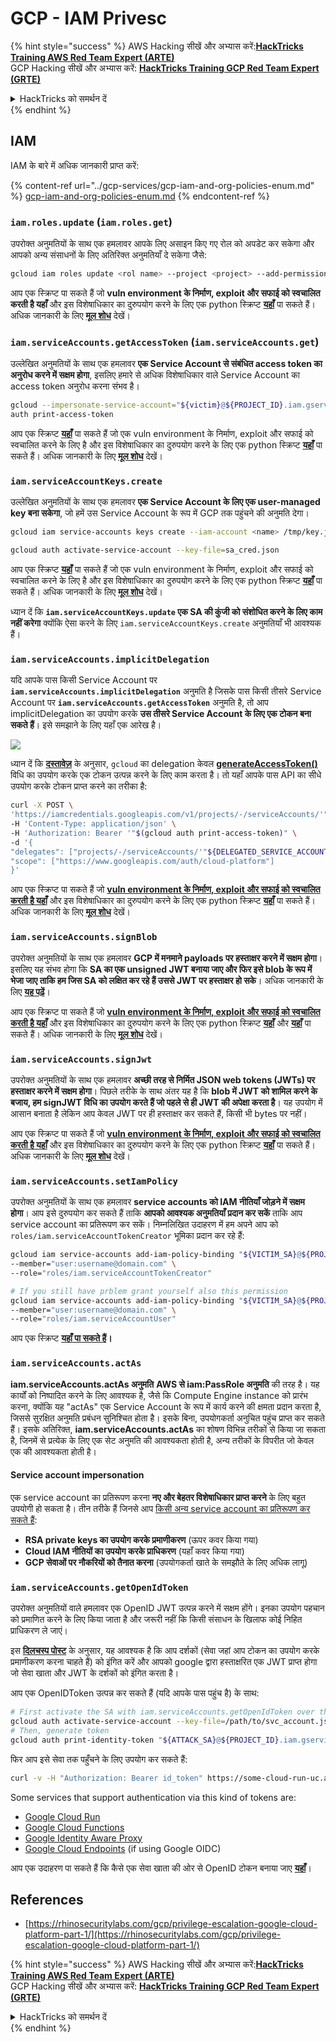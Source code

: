 # GCP - IAM Privesc

{% hint style="success" %}
AWS Hacking सीखें और अभ्यास करें:<img src="/.gitbook/assets/image.png" alt="" data-size="line">[**HackTricks Training AWS Red Team Expert (ARTE)**](https://training.hacktricks.xyz/courses/arte)<img src="/.gitbook/assets/image.png" alt="" data-size="line">\
GCP Hacking सीखें और अभ्यास करें: <img src="/.gitbook/assets/image (2).png" alt="" data-size="line">[**HackTricks Training GCP Red Team Expert (GRTE)**<img src="/.gitbook/assets/image (2).png" alt="" data-size="line">](https://training.hacktricks.xyz/courses/grte)

<details>

<summary>HackTricks को समर्थन दें</summary>

* [**सदस्यता योजनाओं**](https://github.com/sponsors/carlospolop) की जाँच करें!
* **💬 [**Discord समूह**](https://discord.gg/hRep4RUj7f) या [**telegram समूह**](https://t.me/peass) में शामिल हों या हमें **Twitter** 🐦 पर **फॉलो करें** [**@hacktricks\_live**](https://twitter.com/hacktricks\_live)**.**
* **PRs सबमिट करके हैकिंग ट्रिक्स साझा करें** [**HackTricks**](https://github.com/carlospolop/hacktricks) और [**HackTricks Cloud**](https://github.com/carlospolop/hacktricks-cloud) github repos में।

</details>
{% endhint %}

## IAM

IAM के बारे में अधिक जानकारी प्राप्त करें:

{% content-ref url="../gcp-services/gcp-iam-and-org-policies-enum.md" %}
[gcp-iam-and-org-policies-enum.md](../gcp-services/gcp-iam-and-org-policies-enum.md)
{% endcontent-ref %}

### `iam.roles.update` (`iam.roles.get`)

उपरोक्त अनुमतियों के साथ एक हमलावर आपके लिए असाइन किए गए रोल को अपडेट कर सकेगा और आपको अन्य संसाधनों के लिए अतिरिक्त अनुमतियाँ दे सकेगा जैसे:
```bash
gcloud iam roles update <rol name> --project <project> --add-permissions <permission>
```
आप एक स्क्रिप्ट पा सकते हैं जो **vuln environment के निर्माण, exploit और सफाई को स्वचालित करती है यहाँ** और इस विशेषाधिकार का दुरुपयोग करने के लिए एक python स्क्रिप्ट [**यहाँ**](https://github.com/RhinoSecurityLabs/GCP-IAM-Privilege-Escalation/blob/master/ExploitScripts/iam.roles.update.py) पा सकते हैं। अधिक जानकारी के लिए [**मूल शोध**](https://rhinosecuritylabs.com/gcp/privilege-escalation-google-cloud-platform-part-1/) देखें।

### `iam.serviceAccounts.getAccessToken` (`iam.serviceAccounts.get`)

उल्लेखित अनुमतियों के साथ एक हमलावर **एक Service Account से संबंधित access token का अनुरोध करने में सक्षम होगा**, इसलिए हमारे से अधिक विशेषाधिकार वाले Service Account का access token अनुरोध करना संभव है।
```bash
gcloud --impersonate-service-account="${victim}@${PROJECT_ID}.iam.gserviceaccount.com" \
auth print-access-token
```
आप एक स्क्रिप्ट [**यहाँ**](https://github.com/carlospolop/gcp_privesc_scripts/blob/main/tests/4-iam.serviceAccounts.getAccessToken.sh) पा सकते हैं जो एक vuln environment के निर्माण, exploit और सफाई को स्वचालित करने के लिए है और इस विशेषाधिकार का दुरुपयोग करने के लिए एक python स्क्रिप्ट [**यहाँ**](https://github.com/RhinoSecurityLabs/GCP-IAM-Privilege-Escalation/blob/master/ExploitScripts/iam.serviceAccounts.getAccessToken.py) पा सकते हैं। अधिक जानकारी के लिए [**मूल शोध**](https://rhinosecuritylabs.com/gcp/privilege-escalation-google-cloud-platform-part-1/) देखें।

### `iam.serviceAccountKeys.create`

उल्लेखित अनुमतियों के साथ एक हमलावर **एक Service Account के लिए एक user-managed key बना सकेगा**, जो हमें उस Service Account के रूप में GCP तक पहुंचने की अनुमति देगा।
```bash
gcloud iam service-accounts keys create --iam-account <name> /tmp/key.json

gcloud auth activate-service-account --key-file=sa_cred.json
```
आप एक स्क्रिप्ट [**यहाँ**](https://github.com/carlospolop/gcp_privesc_scripts/blob/main/tests/3-iam.serviceAccountKeys.create.sh) पा सकते हैं जो एक vuln environment के निर्माण, exploit और सफाई को स्वचालित करने के लिए है और इस विशेषाधिकार का दुरुपयोग करने के लिए एक python स्क्रिप्ट [**यहाँ**](https://github.com/RhinoSecurityLabs/GCP-IAM-Privilege-Escalation/blob/master/ExploitScripts/iam.serviceAccountKeys.create.py) पा सकते हैं। अधिक जानकारी के लिए [**मूल शोध**](https://rhinosecuritylabs.com/gcp/privilege-escalation-google-cloud-platform-part-1/) देखें।

ध्यान दें कि **`iam.serviceAccountKeys.update` एक SA की कुंजी को संशोधित करने के लिए काम नहीं करेगा** क्योंकि ऐसा करने के लिए `iam.serviceAccountKeys.create` अनुमतियाँ भी आवश्यक हैं।

### `iam.serviceAccounts.implicitDelegation`

यदि आपके पास किसी Service Account पर **`iam.serviceAccounts.implicitDelegation`** अनुमति है जिसके पास किसी तीसरे Service Account पर **`iam.serviceAccounts.getAccessToken`** अनुमति है, तो आप implicitDelegation का उपयोग करके **उस तीसरे Service Account के लिए एक टोकन बना सकते हैं**। इसे समझाने के लिए यहाँ एक आरेख है।

![](https://rhinosecuritylabs.com/wp-content/uploads/2020/04/image2-500x493.png)

ध्यान दें कि [**दस्तावेज़**](https://cloud.google.com/iam/docs/understanding-service-accounts) के अनुसार, `gcloud` का delegation केवल [**generateAccessToken()**](https://cloud.google.com/iam/credentials/reference/rest/v1/projects.serviceAccounts/generateAccessToken) विधि का उपयोग करके एक टोकन उत्पन्न करने के लिए काम करता है। तो यहाँ आपके पास API का सीधे उपयोग करके टोकन प्राप्त करने का तरीका है:
```bash
curl -X POST \
'https://iamcredentials.googleapis.com/v1/projects/-/serviceAccounts/'"${TARGET_SERVICE_ACCOUNT}"':generateAccessToken' \
-H 'Content-Type: application/json' \
-H 'Authorization: Bearer '"$(gcloud auth print-access-token)" \
-d '{
"delegates": ["projects/-/serviceAccounts/'"${DELEGATED_SERVICE_ACCOUNT}"'"],
"scope": ["https://www.googleapis.com/auth/cloud-platform"]
}'
```
आप एक स्क्रिप्ट पा सकते हैं जो [**vuln environment के निर्माण, exploit और सफाई को स्वचालित करती है यहाँ**](https://github.com/carlospolop/gcp\_privesc\_scripts/blob/main/tests/5-iam.serviceAccounts.implicitDelegation.sh) और इस विशेषाधिकार का दुरुपयोग करने के लिए एक python स्क्रिप्ट [**यहाँ**](https://github.com/RhinoSecurityLabs/GCP-IAM-Privilege-Escalation/blob/master/ExploitScripts/iam.serviceAccounts.implicitDelegation.py) पा सकते हैं। अधिक जानकारी के लिए [**मूल शोध**](https://rhinosecuritylabs.com/gcp/privilege-escalation-google-cloud-platform-part-1/) देखें।

### `iam.serviceAccounts.signBlob`

उपरोक्त अनुमतियों के साथ एक हमलावर **GCP में मनमाने payloads पर हस्ताक्षर करने में सक्षम होगा**। इसलिए यह संभव होगा कि **SA का एक unsigned JWT बनाया जाए और फिर इसे blob के रूप में भेजा जाए ताकि हम जिस SA को लक्षित कर रहे हैं उससे JWT पर हस्ताक्षर हो सके**। अधिक जानकारी के लिए [**यह पढ़ें**](https://medium.com/google-cloud/using-serviceaccountactor-iam-role-for-account-impersonation-on-google-cloud-platform-a9e7118480ed)।

आप एक स्क्रिप्ट पा सकते हैं जो [**vuln environment के निर्माण, exploit और सफाई को स्वचालित करती है यहाँ**](https://github.com/carlospolop/gcp\_privesc\_scripts/blob/main/tests/6-iam.serviceAccounts.signBlob.sh) और इस विशेषाधिकार का दुरुपयोग करने के लिए एक python स्क्रिप्ट [**यहाँ**](https://github.com/RhinoSecurityLabs/GCP-IAM-Privilege-Escalation/blob/master/ExploitScripts/iam.serviceAccounts.signBlob-accessToken.py) और [**यहाँ**](https://github.com/RhinoSecurityLabs/GCP-IAM-Privilege-Escalation/blob/master/ExploitScripts/iam.serviceAccounts.signBlob-gcsSignedUrl.py) पा सकते हैं। अधिक जानकारी के लिए [**मूल शोध**](https://rhinosecuritylabs.com/gcp/privilege-escalation-google-cloud-platform-part-1/) देखें।

### `iam.serviceAccounts.signJwt`

उपरोक्त अनुमतियों के साथ एक हमलावर **अच्छी तरह से निर्मित JSON web tokens (JWTs) पर हस्ताक्षर करने में सक्षम होगा**। पिछले तरीके के साथ अंतर यह है कि **blob में JWT को शामिल करने के बजाय, हम signJWT विधि का उपयोग करते हैं जो पहले से ही JWT की अपेक्षा करता है**। यह उपयोग में आसान बनाता है लेकिन आप केवल JWT पर ही हस्ताक्षर कर सकते हैं, किसी भी bytes पर नहीं।

आप एक स्क्रिप्ट पा सकते हैं जो [**vuln environment के निर्माण, exploit और सफाई को स्वचालित करती है यहाँ**](https://github.com/carlospolop/gcp\_privesc\_scripts/blob/main/tests/7-iam.serviceAccounts.signJWT.sh) और इस विशेषाधिकार का दुरुपयोग करने के लिए एक python स्क्रिप्ट [**यहाँ**](https://github.com/RhinoSecurityLabs/GCP-IAM-Privilege-Escalation/blob/master/ExploitScripts/iam.serviceAccounts.signJWT.py) पा सकते हैं। अधिक जानकारी के लिए [**मूल शोध**](https://rhinosecuritylabs.com/gcp/privilege-escalation-google-cloud-platform-part-1/) देखें।

### `iam.serviceAccounts.setIamPolicy` <a href="#iam.serviceaccounts.setiampolicy" id="iam.serviceaccounts.setiampolicy"></a>

उपरोक्त अनुमतियों के साथ एक हमलावर **service accounts को IAM नीतियाँ जोड़ने में सक्षम होगा**। आप इसे दुरुपयोग कर सकते हैं ताकि **आपको आवश्यक अनुमतियाँ प्रदान कर सकें** ताकि आप service account का प्रतिरूपण कर सकें। निम्नलिखित उदाहरण में हम अपने आप को `roles/iam.serviceAccountTokenCreator` भूमिका प्रदान कर रहे हैं:
```bash
gcloud iam service-accounts add-iam-policy-binding "${VICTIM_SA}@${PROJECT_ID}.iam.gserviceaccount.com" \
--member="user:username@domain.com" \
--role="roles/iam.serviceAccountTokenCreator"

# If you still have prblem grant yourself also this permission
gcloud iam service-accounts add-iam-policy-binding "${VICTIM_SA}@${PROJECT_ID}.iam.gserviceaccount.com" \ \
--member="user:username@domain.com" \
--role="roles/iam.serviceAccountUser"
```
आप एक स्क्रिप्ट [**यहाँ पा सकते हैं**](https://github.com/carlospolop/gcp\_privesc\_scripts/blob/main/tests/d-iam.serviceAccounts.setIamPolicy.sh)**।**

### `iam.serviceAccounts.actAs`

**iam.serviceAccounts.actAs अनुमति** **AWS से iam:PassRole अनुमति** की तरह है। यह कार्यों को निष्पादित करने के लिए आवश्यक है, जैसे कि Compute Engine instance को प्रारंभ करना, क्योंकि यह "actAs" एक Service Account के रूप में कार्य करने की क्षमता प्रदान करता है, जिससे सुरक्षित अनुमति प्रबंधन सुनिश्चित होता है। इसके बिना, उपयोगकर्ता अनुचित पहुंच प्राप्त कर सकते हैं। इसके अतिरिक्त, **iam.serviceAccounts.actAs** का शोषण विभिन्न तरीकों से किया जा सकता है, जिनमें से प्रत्येक के लिए एक सेट अनुमति की आवश्यकता होती है, अन्य तरीकों के विपरीत जो केवल एक की आवश्यकता होती है।

#### Service account impersonation <a href="#service-account-impersonation" id="service-account-impersonation"></a>

एक service account का प्रतिरूपण करना **नए और बेहतर विशेषाधिकार प्राप्त करने** के लिए बहुत उपयोगी हो सकता है। तीन तरीके हैं जिनसे आप [किसी अन्य service account का प्रतिरूपण कर सकते हैं](https://cloud.google.com/iam/docs/understanding-service-accounts#impersonating\_a\_service\_account):

* **RSA private keys का उपयोग करके प्रमाणीकरण** (ऊपर कवर किया गया)
* **Cloud IAM नीतियों का उपयोग करके प्राधिकरण** (यहाँ कवर किया गया)
* **GCP सेवाओं पर नौकरियों को तैनात करना** (उपयोगकर्ता खाते के समझौते के लिए अधिक लागू)

### `iam.serviceAccounts.getOpenIdToken`

उपरोक्त अनुमतियों वाले हमलावर एक OpenID JWT उत्पन्न करने में सक्षम होंगे। इनका उपयोग पहचान को प्रमाणित करने के लिए किया जाता है और जरूरी नहीं कि किसी संसाधन के खिलाफ कोई निहित प्राधिकरण ले जाएं।

इस [**दिलचस्प पोस्ट**](https://medium.com/google-cloud/authenticating-using-google-openid-connect-tokens-e7675051213b) के अनुसार, यह आवश्यक है कि आप दर्शकों (सेवा जहां आप टोकन का उपयोग करके प्रमाणीकरण करना चाहते हैं) को इंगित करें और आपको google द्वारा हस्ताक्षरित एक JWT प्राप्त होगा जो सेवा खाता और JWT के दर्शकों को इंगित करता है।

आप एक OpenIDToken उत्पन्न कर सकते हैं (यदि आपके पास पहुंच है) के साथ:
```bash
# First activate the SA with iam.serviceAccounts.getOpenIdToken over the other SA
gcloud auth activate-service-account --key-file=/path/to/svc_account.json
# Then, generate token
gcloud auth print-identity-token "${ATTACK_SA}@${PROJECT_ID}.iam.gserviceaccount.com" --audiences=https://example.com
```
फिर आप इसे सेवा तक पहुँचने के लिए उपयोग कर सकते हैं:
```bash
curl -v -H "Authorization: Bearer id_token" https://some-cloud-run-uc.a.run.app
```
Some services that support authentication via this kind of tokens are:

* [Google Cloud Run](https://cloud.google.com/run/)
* [Google Cloud Functions](https://cloud.google.com/functions/docs/)
* [Google Identity Aware Proxy](https://cloud.google.com/iap/docs/authentication-howto)
* [Google Cloud Endpoints](https://cloud.google.com/endpoints/docs/openapi/authenticating-users-google-id) (if using Google OIDC)

आप एक उदाहरण पा सकते हैं कि कैसे एक सेवा खाता की ओर से OpenID टोकन बनाया जाए [**यहाँ**](https://github.com/carlospolop-forks/GCP-IAM-Privilege-Escalation/blob/master/ExploitScripts/iam.serviceAccounts.getOpenIdToken.py)।

## References

* [https://rhinosecuritylabs.com/gcp/privilege-escalation-google-cloud-platform-part-1/](https://rhinosecuritylabs.com/gcp/privilege-escalation-google-cloud-platform-part-1/)

{% hint style="success" %}
AWS Hacking सीखें और अभ्यास करें:<img src="/.gitbook/assets/image.png" alt="" data-size="line">[**HackTricks Training AWS Red Team Expert (ARTE)**](https://training.hacktricks.xyz/courses/arte)<img src="/.gitbook/assets/image.png" alt="" data-size="line">\
GCP Hacking सीखें और अभ्यास करें: <img src="/.gitbook/assets/image (2).png" alt="" data-size="line">[**HackTricks Training GCP Red Team Expert (GRTE)**<img src="/.gitbook/assets/image (2).png" alt="" data-size="line">](https://training.hacktricks.xyz/courses/grte)

<details>

<summary>HackTricks को समर्थन दें</summary>

* [**subscription plans**](https://github.com/sponsors/carlospolop) देखें!
* **शामिल हों** 💬 [**Discord group**](https://discord.gg/hRep4RUj7f) या [**telegram group**](https://t.me/peass) या **हमें फॉलो करें** **Twitter** 🐦 [**@hacktricks\_live**](https://twitter.com/hacktricks\_live)** पर।**
* **हैकिंग ट्रिक्स साझा करें PRs सबमिट करके** [**HackTricks**](https://github.com/carlospolop/hacktricks) और [**HackTricks Cloud**](https://github.com/carlospolop/hacktricks-cloud) github repos में।

</details>
{% endhint %}
